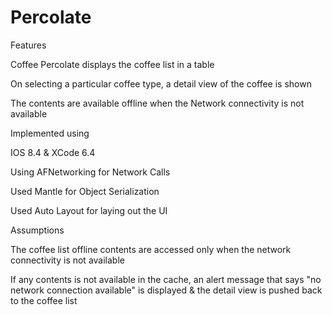 # Percolate

Features

Coffee Percolate displays the coffee list in a table 

On selecting a particular coffee type, a detail view of the coffee is shown

The contents are available offline when the Network connectivity is not available



Implemented using

IOS 8.4 & XCode 6.4

Using AFNetworking for Network Calls

Used Mantle for Object Serialization

Used Auto Layout for laying out the UI


Assumptions

The coffee list offline contents are accessed only when the network connectivity is not available

If any contents is not available in the cache, an alert message that says "no network connection available" is displayed & the detail view is pushed back to the coffee list

